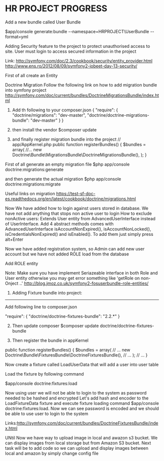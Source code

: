HR PROJECT PROGRESS
========================

Add a new bundle called User Bundle

$app/console generate:bundle --namespace=HRPROJECT\UserBundle --format=yml


Adding Security feature to the project to protect unauthorised access to site. User must login to access secured information in
the project

Link:
http://symfony.com/doc/2.3/cookbook/security/entity_provider.html
http://www.ens.ro/2012/08/09/symfony2-jobeet-day-13-security/

First of all create an Entity


Doctrine Migration
Follow the following link on how to add migration bundle into symfony project
http://symfony.com/doc/current/bundles/DoctrineMigrationsBundle/index.html

1. Add th following to your composer.json
{
    "require": {
        "doctrine/migrations": "dev-master",
        "doctrine/doctrine-migrations-bundle": "dev-master"
    }
}

2. then install the vendor
$composer update

3. and finally register migration bundle into the project
// app/AppKernel.php
public function registerBundles()
{
    $bundles = array(
        //...
        new Doctrine\Bundle\MigrationsBundle\DoctrineMigrationsBundle(),
    );
}

First of all generate an empty migration file
$php app/console doctrine:migrations:generate

and then generate the actual migration
$php app/console doctrine:migrations:migrate

Useful links on migration https://test-sf-doc-es.readthedocs.org/en/latest/cookbook/doctrine/migrations.html


Now We have added how to login against users stored in database. We have not add anything that stops non active user to login
How to exclude nonActive users:
Extends User entity from AdvancedUserInterface instead of UserInterface. Add 4 abstract methods comes with AdvancedUserInterface
isAccountNonExpired(), isAccountNonLocked(), isCredentialsNonExpired() and isEnabled(). To add them just simply press alt+Enter

Now we have added registration system, so Admin can add new user account but we have not added ROLE load from the database

Add ROLE entity

Note: Make sure you have implement Seriazeable interface in both Role and User entity otherwise you may get error something like 'getRole on non-Onject ..'
http://blog.jmoz.co.uk/symfony2-fosuserbundle-role-entities/


1. Adding Fixture bundle into project:
----------------------------------

Add following line to composer.json

"require": {
    "doctrine/doctrine-fixtures-bundle": "2.2.*"
}

2. Then update composer
$composer update doctrine/doctrine-fixtures-bundle


3. Then register the bundle in appKernel

public function registerBundles()
{
    $bundles = array(
        // ...
        new Doctrine\Bundle\FixturesBundle\DoctrineFixturesBundle(),
        // ...
    );
    // ...
}


Now create a fixture called LoadUserData that will add a user into user table

Load the fixture by following command

$app/console doctrine:fixtures:load

Now using user we will not be able to login to the system as password needed to be hashed and encrypted
Let's add hash and encoder to the LoadFixtureData fixture and execute fixture loading command $app/console doctrine:fixtures:load. Now we can see password is encoded and
we should be able to use user to login to the system

Links:http://symfony.com/doc/current/bundles/DoctrineFixturesBundle/index.html

UNtil Now we have way to upload image in local and awazon s3 bucket. We can display images from
local storage but from Amazon S3 bucket. Next task will be to add code so we can upload and display
images between local and amazon by simply change config file





